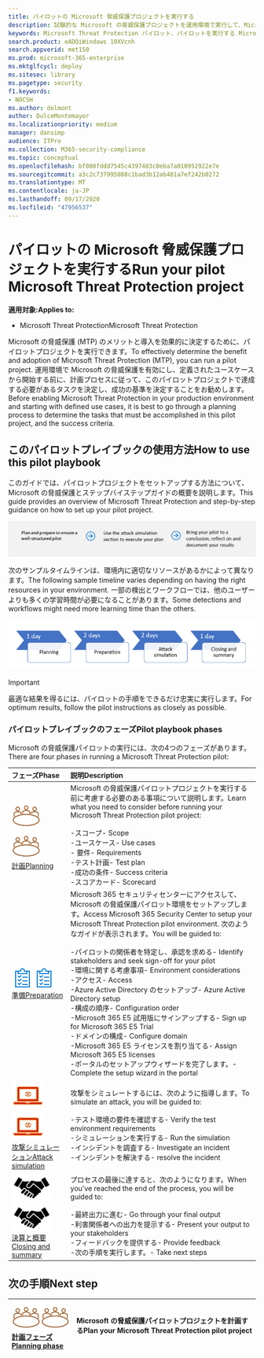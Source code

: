 ```yaml
---
title: パイロットの Microsoft 脅威保護プロジェクトを実行する
description: 試験的な Microsoft の脅威保護プロジェクトを運用環境で実行して、Microsoft の脅威保護 (MTP) のメリットと導入を効果的に決定します。
keywords: Microsoft Threat Protection パイロット、パイロットを実行する Microsoft threat protection プロジェクトを実行する、microsoft threat protection を運用環境において評価する、Microsoft Threat Protection パイロットプロジェクト、サイバーセキュリティ、高度な永続脅威、エンタープライズセキュリティ、デバイス、デバイス、id、ユーザー、データ、アプリケーション、インシデント、自動化された調査と修復、高度な検索
search.product: eADQiWindows 10XVcnh
search.appverid: met150
ms.prod: microsoft-365-enterprise
ms.mktglfcycl: deploy
ms.sitesec: library
ms.pagetype: security
f1.keywords:
- NOCSH
ms.author: dolmont
author: DulceMontemayor
ms.localizationpriority: medium
manager: dansimp
audience: ITPro
ms.collection: M365-security-compliance
ms.topic: conceptual
ms.openlocfilehash: bf080fddd7545c4397483c0eba7a010952922e7e
ms.sourcegitcommit: a3c2c737995088c1bad3b12ab401a7ef242b0272
ms.translationtype: MT
ms.contentlocale: ja-JP
ms.lasthandoff: 09/17/2020
ms.locfileid: "47956537"
---
```

# <a name="run-your-pilot-microsoft-threat-protection-project"></a><span data-ttu-id="3f8d7-104">パイロットの Microsoft 脅威保護プロジェクトを実行する</span><span class="sxs-lookup"><span data-stu-id="3f8d7-104">Run your pilot Microsoft Threat Protection project</span></span> 

<span data-ttu-id="3f8d7-105">**適用対象:**</span><span class="sxs-lookup"><span data-stu-id="3f8d7-105">**Applies to:**</span></span>
- <span data-ttu-id="3f8d7-106">Microsoft Threat Protection</span><span class="sxs-lookup"><span data-stu-id="3f8d7-106">Microsoft Threat Protection</span></span>

<span data-ttu-id="3f8d7-107">Microsoft の脅威保護 (MTP) のメリットと導入を効果的に決定するために、パイロットプロジェクトを実行できます。</span><span class="sxs-lookup"><span data-stu-id="3f8d7-107">To effectively determine the benefit and adoption of Microsoft Threat Protection (MTP), you can run a pilot project.</span></span> <span data-ttu-id="3f8d7-108">運用環境で Microsoft の脅威保護を有効にし、定義されたユースケースから開始する前に、計画プロセスに従って、このパイロットプロジェクトで達成する必要があるタスクを決定し、成功の基準を決定することをお勧めします。</span><span class="sxs-lookup"><span data-stu-id="3f8d7-108">Before enabling Microsoft Threat Protection in your production environment and starting with defined use cases, it is best to go through a planning process to determine the tasks that must be accomplished in this pilot project, and the success criteria.</span></span> 


## <a name="how-to-use-this-pilot-playbook"></a><span data-ttu-id="3f8d7-109">このパイロットプレイブックの使用方法</span><span class="sxs-lookup"><span data-stu-id="3f8d7-109">How to use this pilot playbook</span></span>

<span data-ttu-id="3f8d7-110">このガイドでは、パイロットプロジェクトをセットアップする方法について、Microsoft の脅威保護とステップバイステップガイドの概要を説明します。</span><span class="sxs-lookup"><span data-stu-id="3f8d7-110">This guide provides an overview of Microsoft Threat Protection and step-by-step guidance on how to set up your pilot project.</span></span> 

![Microsoft の脅威保護パイロットを実行するフェーズ](../../media/pilotphases.png)

<span data-ttu-id="3f8d7-112">次のサンプルタイムラインは、環境内に適切なリソースがあるかによって異なります。</span><span class="sxs-lookup"><span data-stu-id="3f8d7-112">The following sample timeline varies depending on having the right resources in your environment.</span></span> <span data-ttu-id="3f8d7-113">一部の検出とワークフローでは、他のユーザーよりも多くの学習時間が必要になることがあります。</span><span class="sxs-lookup"><span data-stu-id="3f8d7-113">Some detections and workflows might need more learning time than the others.</span></span>

![Microsoft の脅威保護パイロット実行のサンプルタイムライン](../../media/pilotimeline.png)

>[!IMPORTANT]
><span data-ttu-id="3f8d7-115">最適な結果を得るには、パイロットの手順をできるだけ忠実に実行します。</span><span class="sxs-lookup"><span data-stu-id="3f8d7-115">For optimum results, follow the pilot instructions as closely as possible.</span></span>


### <a name="pilot-playbook-phases"></a><span data-ttu-id="3f8d7-116">パイロットプレイブックのフェーズ</span><span class="sxs-lookup"><span data-stu-id="3f8d7-116">Pilot playbook phases</span></span> 

<span data-ttu-id="3f8d7-117">Microsoft の脅威保護パイロットの実行には、次の4つのフェーズがあります。</span><span class="sxs-lookup"><span data-stu-id="3f8d7-117">There are four phases in running a Microsoft Threat Protection pilot:</span></span>

|<span data-ttu-id="3f8d7-118">フェーズ</span><span class="sxs-lookup"><span data-stu-id="3f8d7-118">Phase</span></span> | <span data-ttu-id="3f8d7-119">説明</span><span class="sxs-lookup"><span data-stu-id="3f8d7-119">Description</span></span> | 
|:-------|:-----|
| <span data-ttu-id="3f8d7-120">![計画](../../media/mtp/plan.png)</span><span class="sxs-lookup"><span data-stu-id="3f8d7-120">![Planning](../../media/mtp/plan.png)</span></span><br>[<span data-ttu-id="3f8d7-121">計画</span><span class="sxs-lookup"><span data-stu-id="3f8d7-121">Planning</span></span>](mtp-pilot-plan.md)| <span data-ttu-id="3f8d7-122">Microsoft の脅威保護パイロットプロジェクトを実行する前に考慮する必要のある事項について説明します。</span><span class="sxs-lookup"><span data-stu-id="3f8d7-122">Learn what you need to consider before running your Microsoft Threat Protection pilot project:</span></span> <br><br><span data-ttu-id="3f8d7-123">-スコープ</span><span class="sxs-lookup"><span data-stu-id="3f8d7-123">- Scope</span></span> <br> <span data-ttu-id="3f8d7-124">-ユースケース</span><span class="sxs-lookup"><span data-stu-id="3f8d7-124">- Use cases</span></span> <br><span data-ttu-id="3f8d7-125">- 要件</span><span class="sxs-lookup"><span data-stu-id="3f8d7-125">- Requirements</span></span> <br><span data-ttu-id="3f8d7-126">-テスト計画</span><span class="sxs-lookup"><span data-stu-id="3f8d7-126">- Test plan</span></span> <br> <span data-ttu-id="3f8d7-127">-成功の条件</span><span class="sxs-lookup"><span data-stu-id="3f8d7-127">- Success criteria</span></span> <br> <span data-ttu-id="3f8d7-128">-スコアカード</span><span class="sxs-lookup"><span data-stu-id="3f8d7-128">- Scorecard</span></span> 
| <span data-ttu-id="3f8d7-129">![準備](../../media/prepare.png)</span><span class="sxs-lookup"><span data-stu-id="3f8d7-129">![Preparation](../../media/prepare.png)</span></span> <br>[<span data-ttu-id="3f8d7-130">準備</span><span class="sxs-lookup"><span data-stu-id="3f8d7-130">Preparation</span></span>](mtp-evaluation.md)|  <span data-ttu-id="3f8d7-131">Microsoft 365 セキュリティセンターにアクセスして、Microsoft の脅威保護パイロット環境をセットアップします。</span><span class="sxs-lookup"><span data-stu-id="3f8d7-131">Access Microsoft 365 Security Center to setup your Microsoft Threat Protection pilot  environment.</span></span> <span data-ttu-id="3f8d7-132">次のようなガイドが表示されます。</span><span class="sxs-lookup"><span data-stu-id="3f8d7-132">You will be guided to:</span></span><br><br><span data-ttu-id="3f8d7-133">-パイロットの関係者を特定し、承認を求める</span><span class="sxs-lookup"><span data-stu-id="3f8d7-133">- Identify stakeholders and seek sign-off for your pilot</span></span> <br> <span data-ttu-id="3f8d7-134">-環境に関する考慮事項</span><span class="sxs-lookup"><span data-stu-id="3f8d7-134">- Environment considerations</span></span> <br><span data-ttu-id="3f8d7-135">-アクセス</span><span class="sxs-lookup"><span data-stu-id="3f8d7-135">- Access</span></span> <br><span data-ttu-id="3f8d7-136">-Azure Active Directory のセットアップ</span><span class="sxs-lookup"><span data-stu-id="3f8d7-136">- Azure Active Directory setup</span></span> <br> <span data-ttu-id="3f8d7-137">-構成の順序</span><span class="sxs-lookup"><span data-stu-id="3f8d7-137">- Configuration order</span></span> <br> <span data-ttu-id="3f8d7-138">-Microsoft 365 E5 試用版にサインアップする</span><span class="sxs-lookup"><span data-stu-id="3f8d7-138">- Sign up for Microsoft 365 E5 Trial</span></span> <br> <span data-ttu-id="3f8d7-139">-ドメインの構成</span><span class="sxs-lookup"><span data-stu-id="3f8d7-139">- Configure domain</span></span> <br><span data-ttu-id="3f8d7-140">-Microsoft 365 E5 ライセンスを割り当てる</span><span class="sxs-lookup"><span data-stu-id="3f8d7-140">- Assign Microsoft 365 E5 licenses</span></span> <br> <span data-ttu-id="3f8d7-141">-ポータルのセットアップウィザードを完了します。</span><span class="sxs-lookup"><span data-stu-id="3f8d7-141">- Complete the setup wizard in the portal</span></span>|
| <span data-ttu-id="3f8d7-142">![攻撃シミュレーション](../../media/mtp/run-sim.png)</span><span class="sxs-lookup"><span data-stu-id="3f8d7-142">![Attack simulation](../../media/mtp/run-sim.png)</span></span> <br>[<span data-ttu-id="3f8d7-143">攻撃シミュレーション</span><span class="sxs-lookup"><span data-stu-id="3f8d7-143">Attack simulation</span></span>](mtp-pilot-simulate.md) | <span data-ttu-id="3f8d7-144">攻撃をシミュレートするには、次のように指導します。</span><span class="sxs-lookup"><span data-stu-id="3f8d7-144">To simulate an attack, you will be guided to:</span></span><br><br><span data-ttu-id="3f8d7-145">-テスト環境の要件を確認する</span><span class="sxs-lookup"><span data-stu-id="3f8d7-145">- Verify the test environment requirements</span></span> <br><span data-ttu-id="3f8d7-146">-シミュレーションを実行する</span><span class="sxs-lookup"><span data-stu-id="3f8d7-146">-  Run the simulation</span></span> <br><span data-ttu-id="3f8d7-147">-インシデントを調査する</span><span class="sxs-lookup"><span data-stu-id="3f8d7-147">- Investigate an incident</span></span> <br><span data-ttu-id="3f8d7-148">-インシデントを解決する</span><span class="sxs-lookup"><span data-stu-id="3f8d7-148">- resolve the incident</span></span> 
| <span data-ttu-id="3f8d7-149">![決算と概要](../../media/mtp/close.png)</span><span class="sxs-lookup"><span data-stu-id="3f8d7-149">![Closing and summary](../../media/mtp/close.png)</span></span> <br>[<span data-ttu-id="3f8d7-150">決算と概要</span><span class="sxs-lookup"><span data-stu-id="3f8d7-150">Closing and summary</span></span>](mtp-pilot-close.md) | <span data-ttu-id="3f8d7-151">プロセスの最後に達すると、次のようになります。</span><span class="sxs-lookup"><span data-stu-id="3f8d7-151">When you've reached the end of the process, you will be guided to:</span></span><br><br><span data-ttu-id="3f8d7-152">-最終出力に進む</span><span class="sxs-lookup"><span data-stu-id="3f8d7-152">- Go through your final output</span></span><br><span data-ttu-id="3f8d7-153">-利害関係者への出力を提示する</span><span class="sxs-lookup"><span data-stu-id="3f8d7-153">- Present your output to your stakeholders</span></span> <br><span data-ttu-id="3f8d7-154">-フィードバックを提供する</span><span class="sxs-lookup"><span data-stu-id="3f8d7-154">- Provide feedback</span></span> <br><span data-ttu-id="3f8d7-155">-次の手順を実行します。</span><span class="sxs-lookup"><span data-stu-id="3f8d7-155">- Take next steps</span></span> 

## <a name="next-step"></a><span data-ttu-id="3f8d7-156">次の手順</span><span class="sxs-lookup"><span data-stu-id="3f8d7-156">Next step</span></span>
|<span data-ttu-id="3f8d7-157">![計画フェーズ](../../media/mtp/plan.png)</span><span class="sxs-lookup"><span data-stu-id="3f8d7-157">![Planning phase](../../media/mtp/plan.png)</span></span> <br>[<span data-ttu-id="3f8d7-158">計画フェーズ</span><span class="sxs-lookup"><span data-stu-id="3f8d7-158">Planning phase</span></span>](mtp-pilot-plan.md) | <span data-ttu-id="3f8d7-159">Microsoft の脅威保護パイロットプロジェクトを計画する</span><span class="sxs-lookup"><span data-stu-id="3f8d7-159">Plan your Microsoft Threat Protection pilot project</span></span> 
|:-------|:-----|
